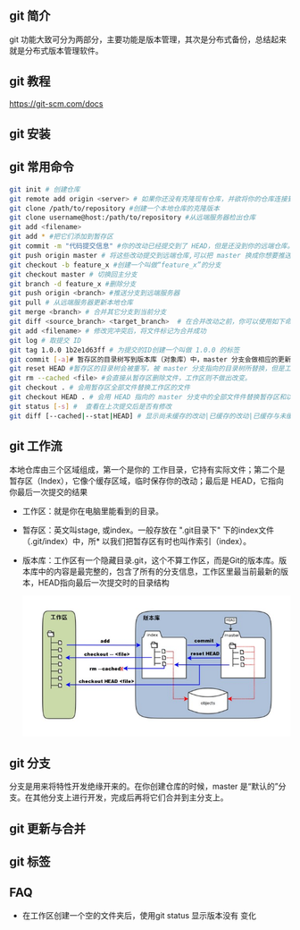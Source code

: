 ## git 简介

git 功能大致可分为两部分，主要功能是版本管理，其次是分布式备份，总结起来就是分布式版本管理软件。

## git 教程

https://git-scm.com/docs
## git 安装
## git 常用命令

```sh
git init # 创建仓库
git remote add origin <server> # 如果你还没有克隆现有仓库，并欲将你的仓库连接到某个远程服务器
git clone /path/to/repository #创建一个本地仓库的克隆版本
git clone username@host:/path/to/repository #从远端服务器检出仓库
git add <filename>
git add * #把它们添加到暂存区
git commit -m "代码提交信息" #你的改动已经提交到了 HEAD，但是还没到你的远端仓库。
git push origin master # 将这些改动提交到远端仓库,可以把 master 换成你想要推送的任何分支
git checkout -b feature_x #创建一个叫做“feature_x”的分支
git checkout master # 切换回主分支
git branch -d feature_x #删除分支
git push origin <branch> #推送分支到远端服务器
git pull # 从远端服务器更新本地仓库
git merge <branch> # 合并其它分支到当前分支
git diff <source_branch> <target_branch>  # 在合并改动之前，你可以使用如下命令预览差异
git add <filename> # 修改完冲突后，将文件标记为合并成功
git log # 取提交 ID
git tag 1.0.0 1b2e1d63ff # 为提交的ID创建一个叫做 1.0.0 的标签
git commit [-a]# 暂存区的目录树写到版本库（对象库）中，master 分支会做相应的更新。即 master 指向的目录树就是提交时暂存区的目录树。-a:  自动执行git add 
git reset HEAD #暂存区的目录树会被重写，被 master 分支指向的目录树所替换，但是工作区不受影响。相当于撤消最后一次的 git add 操作
git rm --cached <file> #会直接从暂存区删除文件，工作区则不做出改变。
git checkout . # 会用暂存区全部文件替换工作区的文件
git checkout HEAD . # 会用 HEAD 指向的 master 分支中的全部文件件替换暂存区和以及工作区中的文件。这个命令也是极具危险性的，因为不但会清除工作区中未提交的改动，也会清除暂存区中未提交的改动。
git status [-s] #  查看在上次提交后是否有修改
git diff [--cached|--stat|HEAD] # 显示尚未缓存的改动|已缓存的改动|已缓存与未缓存的所有改动
```
## git 工作流
本地仓库由三个区域组成，第一个是你的 工作目录，它持有实际文件；第二个是 暂存区（Index），它像个缓存区域，临时保存你的改动；最后是 HEAD，它指向你最后一次提交的结果
* 工作区：就是你在电脑里能看到的目录。

* 暂存区：英文叫stage, 或index。一般存放在 ".git目录下" 下的index文件（.git/index）中，所* 以我们把暂存区有时也叫作索引（index）。

* 版本库：工作区有一个隐藏目录.git，这个不算工作区，而是Git的版本库。版本库中的内容是最完整的，包含了所有的分支信息，工作区里最当前最新的版本，HEAD指向最后一次提交时的目录结构

  ![img](images/git_option_object.jpg)
## git 分支
分支是用来将特性开发绝缘开来的。在你创建仓库的时候，master 是“默认的”分支。在其他分支上进行开发，完成后再将它们合并到主分支上。


## git 更新与合并
## git 标签

## FAQ
* 在工作区创建一个空的文件夹后，使用git status 显示版本没有 变化